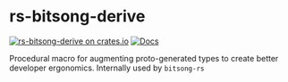 # rs-bitsong-derive

[![rs-bitsong-derive on crates.io](https://img.shields.io/crates/v/rs-bitsong-derive.svg)](https://crates.io/crates/rs-bitsong-derive) [![Docs](https://docs.rs/rs-bitsong-derive/badge.svg)](https://docs.rs/rs-bitsong-derive)

Procedural macro for augmenting proto-generated types to create better developer ergonomics. Internally used by `bitsong-rs`
